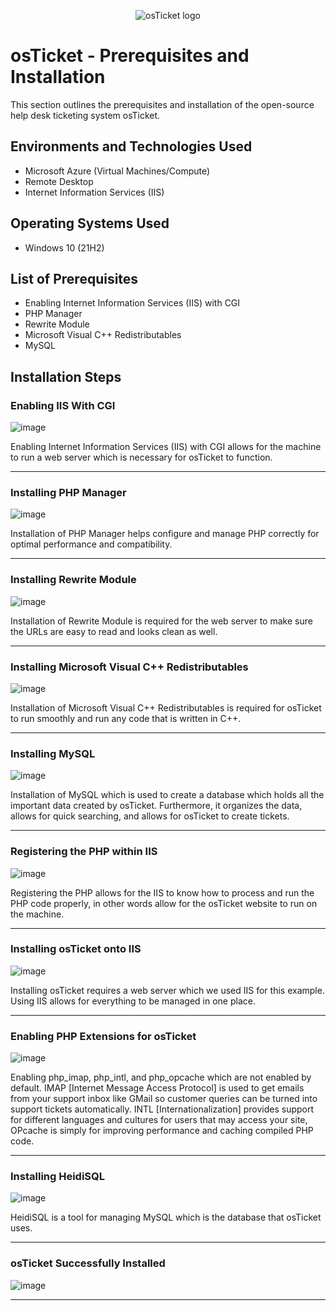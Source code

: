 <p align="center">
<img src="https://i.imgur.com/Clzj7Xs.png" alt="osTicket logo"/>
</p>

<h1>osTicket - Prerequisites and Installation</h1>
This section outlines the prerequisites and installation of the open-source help desk ticketing system osTicket.<br />

<h2>Environments and Technologies Used</h2>

- Microsoft Azure (Virtual Machines/Compute)
- Remote Desktop
- Internet Information Services (IIS)

<h2>Operating Systems Used </h2>

- Windows 10</b> (21H2)

<h2>List of Prerequisites</h2>

- Enabling Internet Information Services (IIS) with CGI
- PHP Manager
- Rewrite Module
- Microsoft Visual C++ Redistributables
- MySQL

<h2>Installation Steps</h2>

<h3>Enabling IIS With CGI</h3>

![image](https://github.com/user-attachments/assets/2331c76c-cced-4990-a6af-fcdf737a2086)

<p>
Enabling Internet Information Services (IIS) with CGI allows for the machine to run a web server which is necessary for osTicket to function. 
</p>
<hr>
<h3>Installing PHP Manager</h3>

![image](https://github.com/user-attachments/assets/df6047ac-4c45-457e-8c07-51fe7087ff8a)

<p>
Installation of PHP Manager helps configure and manage PHP correctly for optimal performance and compatibility. 
  
</p>
<hr>
<h3>Installing Rewrite Module</h3>

![image](https://github.com/user-attachments/assets/41bf827b-5dc1-4666-81ec-1a4ecef20083)

<p>
Installation of Rewrite Module is required for the web server to make sure the URLs are easy to read and looks clean as well.
</p>
<hr>
<h3>Installing Microsoft Visual C++ Redistributables</h3>

![image](https://github.com/user-attachments/assets/62ffa7f0-fe11-4fa9-8641-620d30510cfa)

<p>
Installation of Microsoft Visual C++ Redistributables is required for osTicket to run smoothly and run any code that is written in C++.  
</p>
<hr>
<h3>Installing MySQL</h3>

![image](https://github.com/user-attachments/assets/7d0ab29c-3fb2-4efc-9081-b205d2427fe8)

<p>Installation of MySQL which is used to create a database which holds all the important data created by osTicket. Furthermore, it organizes the data, allows for quick searching, and allows for osTicket to create tickets.</p>
<hr>
<h3>Registering the PHP within IIS</h3>

![image](https://github.com/user-attachments/assets/b740df8b-579d-4d97-afff-8f5441f1dc4b)

<p>Registering the PHP allows for the IIS to know how to process and run the PHP code properly, in other words allow for the osTicket website to run on the machine.</p>
<hr>
<h3>Installing osTicket onto IIS</h3>

![image](https://github.com/user-attachments/assets/4787f247-6e30-47f4-a204-e32d7cedb556)

<p>Installing osTicket requires a web server which we used IIS for this example. Using IIS allows for everything to be managed in one place.</p>
<hr>
<h3>Enabling PHP Extensions for osTicket</h3>

![image](https://github.com/user-attachments/assets/0c16c139-d134-4441-863f-f0907a8824c0)

<p>Enabling php_imap, php_intl, and php_opcache which are not enabled by default. IMAP [Internet Message Access Protocol] is used to get emails from your support inbox like GMail so customer queries can be turned into support tickets automatically. INTL [Internationalization] provides support for different languages and cultures for users that may access your site, OPcache is simply for improving performance and caching compiled PHP code.</p>
<hr>
<h3>Installing HeidiSQL</h3>

![image](https://github.com/user-attachments/assets/8315ed50-aee5-4bf8-bdc1-cda8bef49b0f)

<p>HeidiSQL is a tool for managing MySQL which is the database that osTicket uses.</p>
<hr>
<h3>osTicket Successfully Installed</h3>

![image](https://github.com/user-attachments/assets/8b162868-f61a-4a1d-aeb8-b901649eade8)
<hr>
